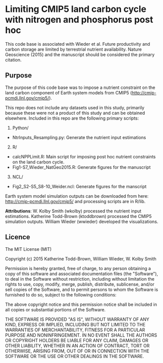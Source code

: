 Limiting CMIP5 land carbon cycle with nitrogen and phosphorus post hoc 
===================

This code base is associated with Wieder et al. Future productivity and carbon storage are limited by terrestrial nutrient availability. Nature Geoscience (2015) and the manuscript should be considered the primary citation.

Purpose
-----------------
The purpose of this code base was to impose a nutrient constraint on the land carbon component of Earth system models from CMIP5 (http://cmip-pcmdi.llnl.gov/cmip5/). 

This repo does not include any datasets used in this study, primarily because these were not a product of this study and can be obtained elsewhere. Included in this repo are the following primary scripts:

1. Python/
  + NtrInputs_Resampling.py: Generate the nutrient input estimations
2. R/
  + calcNPPLimit.R: Main script for imposing post hoc nutrient constraints on the land carbon cycle.
  + Fig1-S7_Wieder_NatGeo2015.R: Generate figures for the manuscript
3. NCL/
  + Fig2_S2-S5_S8-10_Weider.ncl: Generate figures for the manscript

Earth system model simulation outputs can be downloaded from here: http://cmip-pcmdi.llnl.gov/cmip5/ and processing scripts are in R/lib.

**Attributions**: W. Kolby Smith (wkolby) processed the nutrient input estimations. Katherine Todd-Brown (ktoddbrown) processed the CMIP5 simulation outputs. William Wieder (wwieder) developed the visualizations.

Licence
-----------------
The MIT License (MIT)

Copyright (c) 2015 Katherine Todd-Brown, William Wieder, W. Kolby Smith

Permission is hereby granted, free of charge, to any person obtaining a copy of this software and associated documentation files (the "Software"), to deal in the Software without restriction, including without limitation the rights to use, copy, modify, merge, publish, distribute, sublicense, and/or sell copies of the Software, and to permit persons to whom the Software is furnished to do so, subject to the following conditions:

The above copyright notice and this permission notice shall be included in all copies or substantial portions of the Software.

THE SOFTWARE IS PROVIDED "AS IS", WITHOUT WARRANTY OF ANY KIND, EXPRESS OR IMPLIED, INCLUDING BUT NOT LIMITED TO THE WARRANTIES OF MERCHANTABILITY, FITNESS FOR A PARTICULAR PURPOSE AND NONINFRINGEMENT. IN NO EVENT SHALL THE AUTHORS OR COPYRIGHT HOLDERS BE LIABLE FOR ANY CLAIM, DAMAGES OR OTHER LIABILITY, WHETHER IN AN ACTION OF CONTRACT, TORT OR OTHERWISE, ARISING FROM, OUT OF OR IN CONNECTION WITH THE SOFTWARE OR THE USE OR OTHER DEALINGS IN THE SOFTWARE.
